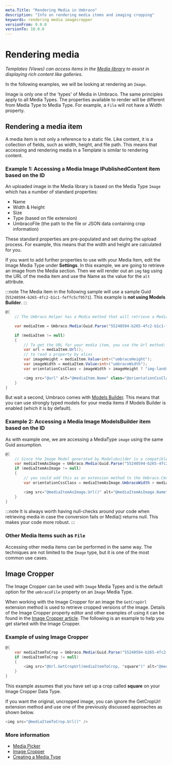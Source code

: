 ```yaml
---
meta.Title: "Rendering Media in Umbraco"
description: "Info on rendering media items and imaging cropping"
keywords: rendering media imagecropper
versionFrom: 9.0.0
versionTo: 10.0.0
---
```


# Rendering media

_Templates (Views) can access items in the [Media library](../../Data/Creating-Media/index.md) to assist in displaying rich content like galleries_.

In the following examples, we will be looking at rendering an `Image`.

Image is only one of the 'types' of Media in Umbraco. The same principles apply to all Media Types. The properties available to render will be different from Media Type to Media Type. For example, a `File` will not have a Width property.

## Rendering a media item

A media item is not only a reference to a static file. Like content, it is a collection of fields, such as width, height, and file path. This means that accessing and rendering media in a Template is similar to rendering content.

### Example 1: Accessing a Media Image IPublishedContent item based on the ID

An uploaded image in the Media library is based on the Media Type `Image` which has a number of standard properties:

- Name
- Width & Height
- Size
- Type (based on file extension)
- UmbracoFile (the path to the file or JSON data containing crop information)

These standard properties are pre-populated and set during the upload process. For example, this means that the width and height are calculated for you.

If you want to add further properties to use with your Media Item, edit the Image Media Type under **Settings**. In this example, we are going to retrieve an image from the Media section. Then we will render out an `img` tag using the URL of the media item and use the Name as the value for the `alt` attribute.

:::note
The Media item in the following sample will use a sample Guid (`55240594-b265-4fc2-b1c1-feffc5cf9571`). This example is **not using Models Builder**.
:::

```csharp
@{
    // The Umbraco Helper has a Media method that will retrieve a Media Item by Guid in the form of IPublishedContent. In this example, the Media Item has a Guid of 55240594-b265-4fc2-b1c1-feffc5cf9571

    var mediaItem = Umbraco.Media(Guid.Parse("55240594-b265-4fc2-b1c1-feffc5cf9571"));

    if (mediaItem != null)
    {
        // To get the URL for your media item, you use the Url method:
        var url = mediaItem.Url();
        // to read a property by alias
        var imageHeight = mediaItem.Value<int>("umbracoHeight");
        var imageWidth = mediaItem.Value<int>("umbracoWidth");
        var orientationCssClass = imageWidth > imageHeight ? "img-landscape" : "img-portrait";

        <img src="@url" alt="@mediaItem.Name" class="@orientationCssClass"/>
    }
}
```

But wait a second, Umbraco comes with [Models Builder](../../../Reference/Templating/Modelsbuilder/index.md). This means that you can use strongly typed models for your media items if Models Builder is enabled (which it is by default).

### Example 2: Accessing a Media Image ModelsBuilder item based on the ID

As with example one, we are accessing a MediaType `image` using the same Guid assumption.

```csharp
@{
    // Since the Image Model generated by Modelsbuilder is a compatible type to IPublishedContent we can use the 'as' operator to convert it into the ModelsBuilder Umbraco.Cms.Web.Common.PublishedModels.Image class
    var mediaItemAsImage = Umbraco.Media(Guid.Parse("55240594-b265-4fc2-b1c1-feffc5cf9571")) as Image;
    if (mediaItemAsImage != null)
    {
        // you could add this as an extension method to the Umbraco.Cms.Web.Common.PublishedModels.Image class
        var orientationCssClass = mediaItemAsImage.UmbracoWidth > mediaItemAsImage.UmbracoHeight ? "img-landscape" : "img-portrait";

        <img src="@mediaItemAsImage.Url()" alt="@mediaItemAsImage.Name" class="@orientationCssClass"/>
    }
}
```

:::note
It is always worth having null-checks around your code when retrieving media in case the conversion fails or Media() returns null. This makes your code more robust.
:::

### Other Media Items such as `File`

Accessing other media items can be performed in the same way. The techniques are not limited to the `Image` type, but it is one of the most common use cases.

## Image Cropper

The Image Cropper can be used with `Image` Media Types and is the default option for the `umbracoFile` property on an `Image` Media Type.

When working with the Image Cropper for an image the `GetCropUrl` extension method is used to retrieve cropped versions of the image. Details of the Image Cropper property editor and other examples of using it can be found in the [Image Cropper article](../../Backoffice/Property-Editors/Built-in-Property-Editors/Image-Cropper.md). The following is an example to help you get started with the Image Cropper.

### Example of using Image Cropper

```csharp
@{
    var mediaItemToCrop = Umbraco.Media(Guid.Parse("55240594-b265-4fc2-b1c1-feffc5cf9571"));
    if (mediaItemToCrop != null)
    {
        <img src="@Url.GetCropUrl(mediaItemToCrop, "square")" alt="@mediaItemToCrop.Name"/>
    }
}
```

This example assumes that you have set up a crop called **square** on your Image Cropper Data Type.

If you want the original, uncropped image, you can ignore the GetCropUrl extension method and use one of the previously discussed approaches as shown below.

```csharp
<img src="@mediaItemToCrop.Url()" />
```

### More information

- [Media Picker](../../Backoffice/Property-Editors/Built-in-Property-Editors/Media-Picker/index.md)
- [Image Cropper](../../Backoffice/Property-Editors/Built-in-Property-Editors/Image-Cropper/index.md)
- [Creating a Media Type](../../Data/Creating-Media/index.md#creating-a-media-type)
